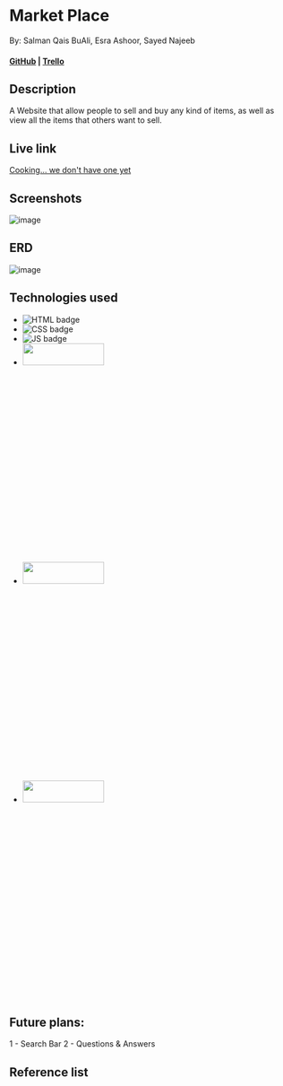 # Market Place

By: Salman Qais BuAli, Esra Ashoor, Sayed Najeeb

#### [GitHub](https://github.com/salmanbuali/project_market) | [Trello](https://trello.com/b/a50OM61Y/market)

## Description

A Website that allow people to sell and buy any kind of items, as well as view all the items that others want to sell.

## Live link

[Cooking... we don't have one yet]()

## Screenshots

![image](https://www.intrepidtravel.com/adventures/wp-content/uploads/2018/06/turkey-credit-Joshua-Tagicakibau.jpg)

## ERD 
![image](https://trello.com/1/cards/65c3b5161b6ac13bd018bce7/attachments/65c3b529bbc521727775f41f/download/Screenshot_2024-02-07_at_5.06.14_PM.png)

## Technologies used

- ![HTML badge](https://img.shields.io/badge/HTML5-E34F26?style=for-the-badge&logo=html5&logoColor=white)
- ![CSS badge](https://img.shields.io/badge/CSS3-1572B6?style=for-the-badge&logo=css3&logoColor=white)
- ![JS badge](https://img.shields.io/badge/JavaScript-323330?style=for-the-badge&logo=javascript&logoColor=F7DF1E)
- <img src="https://miro.medium.com/v2/resize:fit:680/1*7G9vb_q5MA8_C_8HtwMfqw.png"  width="55%" height="10%">
- <img src="https://assets-global.website-files.com/5f5097f276b52f2a32f9c27a/627cf9908bc0d2708fb32fa9_mongodb-logo-p-500.png"  width="55%" height="10% ">
- <img src="https://w7.pngwing.com/pngs/416/280/png-transparent-node-js-express-js-javascript-redis-mean-node-js-angle-text-service-thumbnail.png"  width="55%" height="10% ">

## Future plans:

1 - Search Bar
2 - Questions & Answers

## Reference list